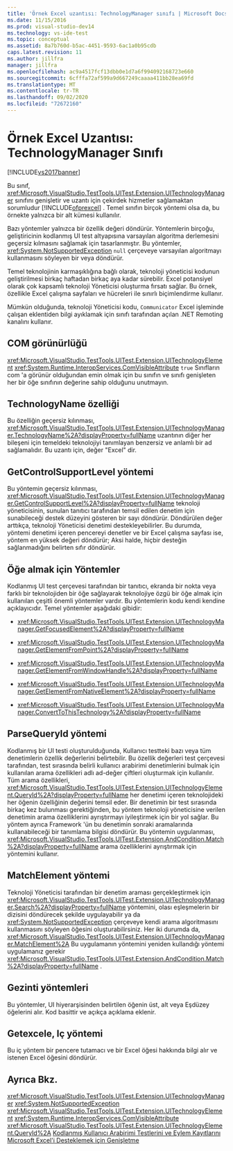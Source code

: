 ```yaml
---
title: 'Örnek Excel uzantısı: TechnologyManager sınıfı | Microsoft Docs'
ms.date: 11/15/2016
ms.prod: visual-studio-dev14
ms.technology: vs-ide-test
ms.topic: conceptual
ms.assetid: 8a7b760d-b5ac-4451-9593-6ac1a0b95cdb
caps.latest.revision: 11
ms.author: jillfra
manager: jillfra
ms.openlocfilehash: ac9a4517fcf13dbb0e1d7a6f994092168723e660
ms.sourcegitcommit: 6cfffa72af599a9d667249caaaa411bb28ea69fd
ms.translationtype: MT
ms.contentlocale: tr-TR
ms.lasthandoff: 09/02/2020
ms.locfileid: "72672160"
---
```

# <a name="sample-excel-extension-technologymanager-class"></a>Örnek Excel Uzantısı: TechnologyManager Sınıfı
[!INCLUDE[vs2017banner](../includes/vs2017banner.md)]

Bu sınıf, <xref:Microsoft.VisualStudio.TestTools.UITest.Extension.UITechnologyManager> sınıfını genişletir ve uzantı için çekirdek hizmetler sağlamaktan sorumludur [!INCLUDE[ofprexcel](../includes/ofprexcel-md.md)] . Temel sınıfın birçok yöntemi olsa da, bu örnekte yalnızca bir alt kümesi kullanılır.

 Bazı yöntemler yalnızca bir özellik değeri döndürür. Yöntemlerin birçoğu, geliştiricinin kodlanmış UI test altyapısına varsayılan algoritma derlemesini geçersiz kılmasını sağlamak için tasarlanmıştır. Bu yöntemler, <xref:System.NotSupportedException> `null` çerçeveye varsayılan algoritmayı kullanmasını söyleyen bir veya döndürür.

 Temel teknolojinin karmaşıklığına bağlı olarak, teknoloji yöneticisi kodunun geliştirilmesi birkaç haftadan birkaç aya kadar sürebilir. Excel potansiyel olarak çok kapsamlı teknoloji Yöneticisi oluşturma fırsatı sağlar. Bu örnek, özellikle Excel çalışma sayfaları ve hücreleri ile sınırlı biçimlendirme kullanır.

 Mümkün olduğunda, teknoloji Yöneticisi kodu, `Communicator` Excel işleminde çalışan eklentiden bilgi ayıklamak için sınıfı tarafından açılan .NET Remoting kanalını kullanır.

## <a name="com-visibility"></a>COM görünürlüğü
 <xref:Microsoft.VisualStudio.TestTools.UITest.Extension.UITechnologyElement> <xref:System.Runtime.InteropServices.ComVisibleAttribute> `true` Sınıfların com 'a görünür olduğundan emin olmak için bu sınıfın ve sınıfı genişleten her bir öğe sınıfının değerine sahip olduğunu unutmayın.

## <a name="technologyname-property"></a>TechnologyName özelliği
 Bu özelliğin geçersiz kılınması, <xref:Microsoft.VisualStudio.TestTools.UITest.Extension.UITechnologyManager.TechnologyName%2A?displayProperty=fullName> uzantının diğer her bileşeni için temeldeki teknolojiyi tanımlayan benzersiz ve anlamlı bir ad sağlamalıdır. Bu uzantı için, değer "Excel" dir.

## <a name="getcontrolsupportlevel-method"></a>GetControlSupportLevel yöntemi
 Bu yöntemin geçersiz kılınması, <xref:Microsoft.VisualStudio.TestTools.UITest.Extension.UITechnologyManager.GetControlSupportLevel%2A?displayProperty=fullName> teknoloji yöneticisinin, sunulan tanıtıcı tarafından temsil edilen denetim için sunabileceği destek düzeyini gösteren bir sayı döndürür. Döndürülen değer arttıkça, teknoloji Yöneticisi denetimi destekleyebilirler. Bu durumda, yöntemi denetimi içeren pencereyi denetler ve bir Excel çalışma sayfası ise, yöntem en yüksek değeri döndürür; Aksi halde, hiçbir desteğin sağlanmadığını belirten sıfır döndürür.

## <a name="methods-to-get-an-element"></a>Öğe almak için Yöntemler
 Kodlanmış UI test çerçevesi tarafından bir tanıtıcı, ekranda bir nokta veya farklı bir teknolojiden bir öğe sağlayarak teknolojiye özgü bir öğe almak için kullanılan çeşitli önemli yöntemler vardır. Bu yöntemlerin kodu kendi kendine açıklayıcıdır. Temel yöntemler aşağıdaki gibidir:

- <xref:Microsoft.VisualStudio.TestTools.UITest.Extension.UITechnologyManager.GetFocusedElement%2A?displayProperty=fullName>

- <xref:Microsoft.VisualStudio.TestTools.UITest.Extension.UITechnologyManager.GetElementFromPoint%2A?displayProperty=fullName>

- <xref:Microsoft.VisualStudio.TestTools.UITest.Extension.UITechnologyManager.GetElementFromWindowHandle%2A?displayProperty=fullName>

- <xref:Microsoft.VisualStudio.TestTools.UITest.Extension.UITechnologyManager.GetElementFromNativeElement%2A?displayProperty=fullName>

- <xref:Microsoft.VisualStudio.TestTools.UITest.Extension.UITechnologyManager.ConvertToThisTechnology%2A?displayProperty=fullName>

## <a name="parsequeryid-method"></a>ParseQueryId yöntemi
 Kodlanmış bir UI testi oluşturulduğunda, Kullanıcı testteki bazı veya tüm denetimlerin özellik değerlerini belirtebilir. Bu özellik değerleri test çerçevesi tarafından, test sırasında belirli kullanıcı arabirimi denetimlerini bulmak için kullanılan arama özellikleri adlı ad-değer çiftleri oluşturmak için kullanılır. Tüm arama özellikleri, <xref:Microsoft.VisualStudio.TestTools.UITest.Extension.UITechnologyElement.QueryId%2A?displayProperty=fullName> her denetimi içeren teknolojideki her öğenin özelliğinin değerini temsil eder. Bir denetimin bir test sırasında birkaç kez bulunması gerektiğinden, bu yöntem teknoloji yöneticisine verilen denetimin arama özelliklerini ayrıştırmayı iyileştirmek için bir yol sağlar. Bu yöntem ayrıca Framework 'ün bu denetimin sonraki aramalarında kullanabileceği bir tanımlama bilgisi döndürür. Bu yöntemin uygulanması, <xref:Microsoft.VisualStudio.TestTools.UITest.Extension.AndCondition.Match%2A?displayProperty=fullName> arama özelliklerini ayrıştırmak için yöntemini kullanır.

## <a name="matchelement-method"></a>MatchElement yöntemi
 Teknoloji Yöneticisi tarafından bir denetim araması gerçekleştirmek için <xref:Microsoft.VisualStudio.TestTools.UITest.Extension.UITechnologyManager.Search%2A?displayProperty=fullName> yöntemini, olası eşleşmelerin bir dizisini döndürecek şekilde uygulayabilir ya da <xref:System.NotSupportedException> çerçeveye kendi arama algoritmasını kullanmasını söyleyen öğesini oluşturabilirsiniz. Her iki durumda da, <xref:Microsoft.VisualStudio.TestTools.UITest.Extension.UITechnologyManager.MatchElement%2A> Bu uygulamanın yöntemini yeniden kullandığı yöntemi uygulamanız gerekir <xref:Microsoft.VisualStudio.TestTools.UITest.Extension.AndCondition.Match%2A?displayProperty=fullName> .

## <a name="navigation-methods"></a>Gezinti yöntemleri
 Bu yöntemler, UI hiyerarşisinden belirtilen öğenin üst, alt veya Eşdüzey öğelerini alır. Kod basittir ve açıkça açıklama eklenir.

## <a name="getexcelelement-internal-method"></a>Getexcele, Iç yöntemi
 Bu iç yöntem bir pencere tutamacı ve bir Excel öğesi hakkında bilgi alır ve istenen Excel öğesini döndürür.

## <a name="see-also"></a>Ayrıca Bkz.
 <xref:Microsoft.VisualStudio.TestTools.UITest.Extension.UITechnologyManager> <xref:System.NotSupportedException>
 <xref:Microsoft.VisualStudio.TestTools.UITest.Extension.UITechnologyElement>
 <xref:System.Runtime.InteropServices.ComVisibleAttribute>
 <xref:Microsoft.VisualStudio.TestTools.UITest.Extension.UITechnologyElement.QueryId%2A>
 [Kodlanmış Kullanıcı Arabirimi Testlerini ve Eylem Kayıtlarını Microsoft Excel'i Desteklemek için Genişletme](../test/extending-coded-ui-tests-and-action-recordings-to-support-microsoft-excel.md)
